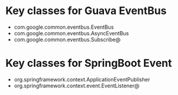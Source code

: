 # Key classes for Guava EventBus
- com.google.common.eventbus.EventBus
- com.google.common.eventbus.AsyncEventBus
- com.google.common.eventbus.Subscribe@

# Key classes for SpringBoot Event
- org.springframework.context.ApplicationEventPublisher
- org.springframework.context.event.EventListener@